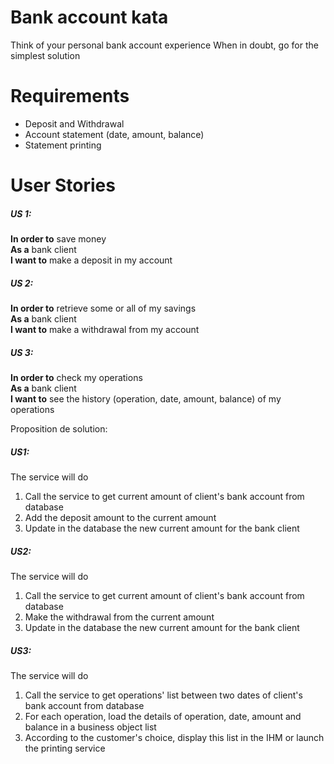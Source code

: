 # Bank account kata
Think of your personal bank account experience When in doubt, go for the simplest solution

# Requirements
- Deposit and Withdrawal
- Account statement (date, amount, balance)
- Statement printing
 
# User Stories
##### US 1:
**In order to** save money  
**As a** bank client  
**I want to** make a deposit in my account  
 
##### US 2: 
**In order to** retrieve some or all of my savings  
**As a** bank client  
**I want to** make a withdrawal from my account  
 
##### US 3: 
**In order to** check my operations  
**As a** bank client  
**I want to** see the history (operation, date, amount, balance)  of my operations  


Proposition de solution: 

##### US1: 
The service will do
1. Call the service to get current amount of client's bank account from database
2. Add the deposit amount to the current amount
3. Update in the database the new current amount for the bank client


##### US2:
The service will do
1. Call the service to get current amount of client's bank account from database
2. Make the withdrawal from the current amount
3. Update in the database the new current amount for the bank client


##### US3:
The service will do
1. Call the service to get operations' list between two dates of client's bank account from database
2. For each operation, load the details of operation, date, amount and balance in a business object list
3. According to the customer's choice, display this list in the IHM or launch the printing service 